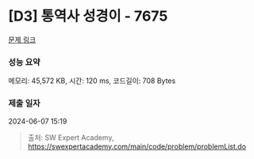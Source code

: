 # [D3] 통역사 성경이 - 7675 

[문제 링크](https://swexpertacademy.com/main/code/problem/problemDetail.do?contestProbId=AWqPvqoqSLQDFAT_) 

### 성능 요약

메모리: 45,572 KB, 시간: 120 ms, 코드길이: 708 Bytes

### 제출 일자

2024-06-07 15:19



> 출처: SW Expert Academy, https://swexpertacademy.com/main/code/problem/problemList.do